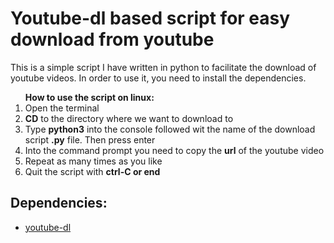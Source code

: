 <h1>Youtube-dl based script for easy download from youtube</h1>
<p>This is a simple script I have written in python to facilitate the download of youtube videos. In order to use it, you need to install the dependencies.<p/>
<ol><strong>How to use the script on linux:</strong>
<li>Open the terminal</li>
<li><strong>CD</strong> to the directory where we want to download to</li>
<li>Type <strong>python3</strong> into the console followed wit the name of the download script <strong>.py</strong> file. Then press enter</li>
<li>Into the command prompt you need to copy the <strong>url</strong> of the youtube video</li>
<li>Repeat as many times as you like</li>
<li>Quit the script with <strong>ctrl-C or end</strong></li>
</ol>
<h2>Dependencies:</h2>
<ul>
  <li><a href="https://rg3.github.io/youtube-dl/">youtube-dl</a></li>
</ul>
